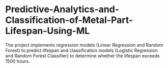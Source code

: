 # Predictive-Analytics-and-Classification-of-Metal-Part-Lifespan-Using-ML
The project implements regression models (Linear Regression and Random Forest) to predict lifespan and classification models (Logistic Regression and Random Forest Classifier) to determine whether the lifespan exceeds 1500 hours. 
